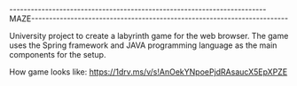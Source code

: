 ------------------------------------------------------------------------MAZE------------------------------------------------------------------------

University project to create a labyrinth game for the web browser.
The game uses the Spring framework and JAVA programming language as the main components for the setup.

How game looks like:
https://1drv.ms/v/s!AnOekYNpoePjdRAsaucX5EpXPZE

